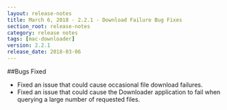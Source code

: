 ```yaml
---
layout: release-notes
title: March 6, 2018 - 2.2.1 - Download Failure Bug Fixes
section_root: release-notes
category: release notes
tags: [mac-downloader]
version: 2.2.1
release_date: 2018-03-06
---
```


##Bugs Fixed

- Fixed an issue that could cause occasional file download failures.
- Fixed an issue that could cause the Downloader application to fail when querying a large number of requested files.
